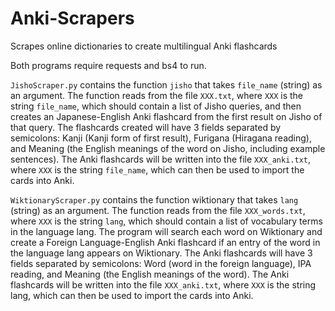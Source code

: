 # Anki-Scrapers
Scrapes online dictionaries to create multilingual Anki flashcards

Both programs require requests and bs4 to run.

`JishoScraper.py` contains the function `jisho` that takes `file_name` (string) as an argument. The function reads from the file `XXX.txt`, where `XXX` is the string `file_name`, which should contain a list of Jisho queries, and then creates an Japanese-English Anki flashcard from the first result on Jisho of that query.
The flashcards created will have 3 fields separated by semicolons: Kanji (Kanji form of first result), Furigana (Hiragana reading), and Meaning (the English meanings of the word on Jisho, including example sentences).
The Anki flashcards will be written into the file `XXX_anki.txt`, where `XXX` is the string `file_name`, which can then be used to import the cards into Anki.

`WiktionaryScraper.py` contains the function wiktionary that takes `lang` (string) as an argument. The function reads from the file `XXX_words.txt`, where `XXX` is the string `lang`, which should contain a list of vocabulary terms in the language lang.
The program will search each word on Wiktionary and create a Foreign Language-English Anki flashcard if an entry of the word in the language lang appears on Wiktionary.
The Anki flashcards will have 3 fields separated by semicolons: Word (word in the foreign language), IPA reading, and Meaning (the English meanings of the word).
The Anki flashcards will be written into the file `XXX_anki.txt`, where `XXX` is the string lang, which can then be used to import the cards into Anki.
